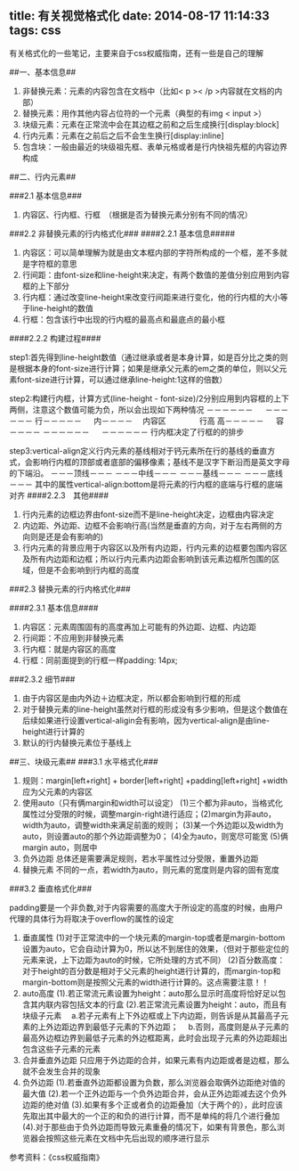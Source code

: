 title: 有关视觉格式化
date: 2014-08-17 11:14:33
tags: css
---

有关格式化的一些笔记，主要来自于css权威指南，还有一些是自己的理解

<!--more-->
##一、基本信息##
1. 非替换元素：元素的内容包含在文档中（比如< p >< /p >内容就在文档的内部）
2. 替换元素：用作其他内容占位符的一个元素（典型的有img  < input >）
3. 块级元素：元素在正常流中会在其边框之前和之后生成换行[display:block]
4. 行内元素：元素在之前后之后不会生生换行[display:inline]
5. 包含块：一般由最近的块级祖先框、表单元格或者是行内快祖先框的内容边界构成

##二、行内元素##

###2.1 基本信息###
1. 内容区、行内框、行框　（根据是否为替换元素分别有不同的情况）

###2.2 非替换元素的行内格式化###
####2.2.1 基本信息#####
1. 内容区：可以简单理解为就是由文本框内部的字符所构成的一个框，差不多就是字符框的意思
2. 行间距：由font-size和line-height来决定，有两个数值的差值分别应用到内容框的上下部分
3. 行内框：通过改变line-height来改变行间距来进行变化，他的行内框的大小等于line-height的数值
4. 行框：包含该行中出现的行内框的最高点和最底点的最小框

####2.2.2 构建过程####

step1:首先得到line-height数值（通过继承或者是本身计算，如是百分比之类的则是根据本身的font-size进行计算；如果是继承父元素的em之类的单位，则以父元素font-size进行计算，可以通过继承line-height:1这样的倍数）

step2:构建行内框，计算方式(line-height - font-size)/2分别应用到内容框的上下两侧，注意这个数值可能为负，所以会出现如下两种情况
－－－－－－      &emsp;       －－－－－－
行－－－－－      &emsp;       内－－－－
&emsp;内容区&emsp;&emsp; &emsp;&emsp;行高
高－－－－－      &emsp;       容－－－－
－－－－－－      &emsp;       －－－－－－
行内框决定了行框的的排步
        
step3:vertical-align定义行内元素的基线相对于钙元素所在行的基线的垂直方式，会影响行内框的顶部或者底部的偏移像素；基线不是汉字下断沿而是英文字母的下端沿。
        －－－顶线－－－
        －－－中线－－－
        －－－基线－－－
        －－－底线－－－
    其中的属性vertical-align:bottom是将元素的行内框的底端与行框的底端对齐
####2.2.3　其他####
1. 行内元素的边框边界由font-size而不是line-height决定，边框由内容决定
2. 内边距、外边距、边框不会影响行高(当然是垂直的方向，对于左右两侧的方向则是还是会有影响的)
3. 行内元素的背景应用于内容区以及所有内边距，行内元素的边框要包围内容区及所有内边距和边框；所以行内元素内边距会影响到该元素边框所包围的区域，但是不会影响到行内框的高度

###2.3 替换元素的行内格式化###

####2.3.1 基本信息####
1. 内容区：元素周围固有的高度再加上可能有的外边距、边框、内边距
2. 行间距：不应用到非替换元素
3. 行内框：就是内容区的高度
4. 行框：同前面提到的行框一样padding: 14px;

###2.3.2 细节###
1. 由于内容区是由内外边＋边框决定，所以都会影响到行框的形成
2. 对于替换元素的line-height虽然对行框的形成没有多少影响，但是这个数值在后续如果进行设置vertical-aligin会有影响，因为vertical-align是由line-height进行计算的
3. 默认的行内替换元素位于基线上

##三、块级元素##
###3.1 水平格式化###
1. 规则：margin[left+right] + border[left+right] +padding[left+right] +width应为父元素的内容区
2. 使用auto（只有俩margin和width可以设定）
(1)三个都为非auto，当格式化属性过分受限的时候，调整margin-right进行适应；(2)margin为非auto，width为auto，调整width来满足前面的规则；
(3)某一个外边距以及width为auto，则设置auto的那个外边距调整为0；
(4)全为auto，则宽尽可能宽
(5)俩margin auto，则居中
3. 负外边距
总体还是需要满足规则，若水平属性过分受限，重置外边距
4. 替换元素
不同的一点，若width为auto，则元素的宽度则是内容的固有宽度

###3.2 垂直格式化###

padding要是一个非负数,对于内容需要的高度大于所设定的高度的时候，由用户代理的具体行为将取决于overflow的属性的设定

1. 垂直属性
(1)对于正常流中的一个块元素的margin-top或者是margin-bottom设置为auto，它会自动计算为0，所以达不到居住的效果，（但对于那些定位的元素来说，上下边距为auto的时候，它所处理的方式不同）
(2)百分数高度：对于height的百分数是相对于父元素的height进行计算的，而margin-top和margin-bottom则是按照父元素的width进行计算的。这点需要注意！！
2. auto高度
(1).若正常流元素设置为height：auto那么显示时高度将恰好足以包含其内联内容包括文本的行盒
(2).若正常流元素设置为height：auto，而且有块级子元素
&emsp;a.若子元素有上下外边框或上下内边距，则告诉是从其最高子元素的上外边距边界到最低子元素的下外边距；
&emsp;b.否则，高度则是从子元素的最高外边框边界到最低子元素的外边框距离，此时会出现子元素的外边距超出包含这些子元素的元素
3. 合并垂直外边距
只应用于外边距的合并，如果元素有内边距或者是边框，那么就不会发生合并的现象
4. 负外边距
(1).若垂直外边距都设置为负数，那么浏览器会取俩外边距绝对值的最大值
(2).若一个正外边距与一个负外边距合并，会从正外边距减去这个负外边距的绝对值
(3).如果有多个正或者负的边距叠加（大于两个的），此时应该先取出其中最大的一个正的和负的进行计算，而不是单纯的将几个进行叠加
(4).对于那些由于负外边距而导致元素重叠的情况下，如果有背景色，那么浏览器会按照这些元素在文档中先后出现的顺序进行显示


参考资料：《css权威指南》